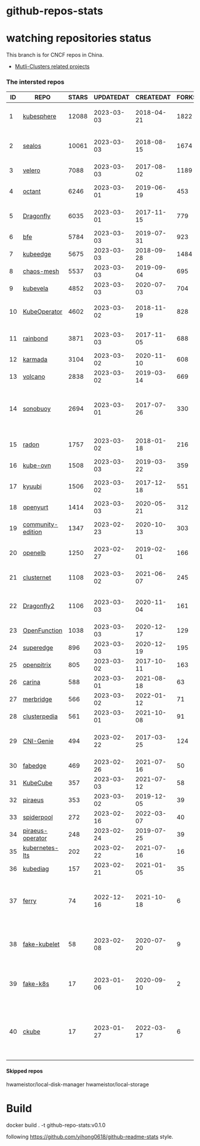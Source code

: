 # github-repos-stats

# watching repositories status

This branch is for CNCF repos in China.
- [Mutli-Clusters related projects](https://github.com/pacoxu/github-repos-stats/tree/multi-clusters)


<!--START_SECTION:github_repos-->
### The intersted repos
| ID |                                   REPO                                   | STARS | UPDATEDAT  | CREATEDAT  | FORKSCOUNT |                                                                                                                     DESCRIPTIONS                                                                                                                     |
|----|--------------------------------------------------------------------------|-------|------------|------------|------------|------------------------------------------------------------------------------------------------------------------------------------------------------------------------------------------------------------------------------------------------------|
|  1 | [kubesphere](https://github.com/kubesphere/kubesphere)                   | 12088 | 2023-03-03 | 2018-04-21 |       1822 | The container platform tailored for Kubernetes multi-cloud, datacenter, and edge management ⎈ 🖥 ☁️                                                                                                                                                   |
|  2 | [sealos](https://github.com/labring/sealos)                              | 10061 | 2023-03-03 | 2018-08-15 |       1674 | sealos is a Kubernetes distribution, a general-purpose cloud operating system for managing cloud-native applications. Demo: https://cloud.sealos.io                                                                                                  |
|  3 | [velero](https://github.com/vmware-tanzu/velero)                         |  7088 | 2023-03-03 | 2017-08-02 |       1189 | Backup and migrate Kubernetes applications and their persistent volumes                                                                                                                                                                              |
|  4 | [octant](https://github.com/vmware-archive/octant)                       |  6246 | 2023-03-01 | 2019-06-19 |        453 | Highly extensible platform for developers to better understand the complexity of Kubernetes clusters.                                                                                                                                                |
|  5 | [Dragonfly](https://github.com/dragonflyoss/Dragonfly)                   |  6035 | 2023-03-01 | 2017-11-15 |        779 | This repository has be archived and moved to the new repository https://github.com/dragonflyoss/Dragonfly2.                                                                                                                                          |
|  6 | [bfe](https://github.com/bfenetworks/bfe)                                |  5784 | 2023-03-03 | 2019-07-31 |        923 | A modern layer 7 load balancer from baidu                                                                                                                                                                                                            |
|  7 | [kubeedge](https://github.com/kubeedge/kubeedge)                         |  5675 | 2023-03-03 | 2018-09-28 |       1484 | Kubernetes Native Edge Computing Framework (project under CNCF)                                                                                                                                                                                      |
|  8 | [chaos-mesh](https://github.com/chaos-mesh/chaos-mesh)                   |  5537 | 2023-03-03 | 2019-09-04 |        695 | A Chaos Engineering Platform for Kubernetes.                                                                                                                                                                                                         |
|  9 | [kubevela](https://github.com/kubevela/kubevela)                         |  4852 | 2023-03-03 | 2020-07-03 |        704 | The Modern Application Platform.                                                                                                                                                                                                                     |
| 10 | [KubeOperator](https://github.com/KubeOperator/KubeOperator)             |  4602 | 2023-03-02 | 2018-11-19 |        828 | KubeOperator 是一个开源的轻量级 Kubernetes 发行版，专注于帮助企业规划、部署和运营生产级别的 K8s 集群。                                                                                                                                               |
| 11 | [rainbond](https://github.com/goodrain/rainbond)                         |  3871 | 2023-03-03 | 2017-11-05 |        688 | Cloud native multi cloud application management platform that make application management and delivery easier                                                                                                                                        |
| 12 | [karmada](https://github.com/karmada-io/karmada)                         |  3104 | 2023-03-02 | 2020-11-10 |        608 | Open, Multi-Cloud, Multi-Cluster Kubernetes Orchestration                                                                                                                                                                                            |
| 13 | [volcano](https://github.com/volcano-sh/volcano)                         |  2838 | 2023-03-02 | 2019-03-14 |        669 | A Cloud Native Batch System (Project under CNCF)                                                                                                                                                                                                     |
| 14 | [sonobuoy](https://github.com/vmware-tanzu/sonobuoy)                     |  2694 | 2023-03-01 | 2017-07-26 |        330 | Sonobuoy is a diagnostic tool that makes it easier to understand the state of a Kubernetes cluster by running a set of Kubernetes conformance tests and other plugins in an accessible and non-destructive manner.                                   |
| 15 | [radon](https://github.com/radondb/radon)                                |  1757 | 2023-03-02 | 2018-01-18 |        216 | RadonDB is an open source, cloud-native MySQL database for building global, scalable cloud services                                                                                                                                                  |
| 16 | [kube-ovn](https://github.com/kubeovn/kube-ovn)                          |  1508 | 2023-03-03 | 2019-03-22 |        359 | A Bridge between SDN and Cloud Native (Project under CNCF)                                                                                                                                                                                           |
| 17 | [kyuubi](https://github.com/apache/kyuubi)                               |  1506 | 2023-03-02 | 2017-12-18 |        551 | Apache Kyuubi is a distributed and multi-tenant gateway to provide serverless SQL on data warehouses and lakehouses.                                                                                                                                 |
| 18 | [openyurt](https://github.com/openyurtio/openyurt)                       |  1414 | 2023-03-03 | 2020-05-21 |        312 | OpenYurt - Extending your native Kubernetes to edge(project under CNCF)                                                                                                                                                                              |
| 19 | [community-edition](https://github.com/vmware-tanzu/community-edition)   |  1347 | 2023-02-23 | 2020-10-13 |        303 | VMware Tanzu Community Edition is no longer an actively maintained project. Code is available for historical purposes only.                                                                                                                          |
| 20 | [openelb](https://github.com/openelb/openelb)                            |  1250 | 2023-02-27 | 2019-02-01 |        166 | Load Balancer Implementation for Kubernetes in Bare-Metal, Edge, and Virtualization                                                                                                                                                                  |
| 21 | [clusternet](https://github.com/clusternet/clusternet)                   |  1108 | 2023-03-02 | 2021-06-07 |        245 | Managing your Kubernetes clusters (including public, private, edge, etc.) as easily as visiting the Internet ⎈                                                                                                                                       |
| 22 | [Dragonfly2](https://github.com/dragonflyoss/Dragonfly2)                 |  1106 | 2023-03-03 | 2020-11-04 |        161 | Dragonfly is an intelligent P2P based image and file distribution system, it also provides a variety of enterprise-level (efficiency, stability, safety, low-cost) product features.                                                                 |
| 23 | [OpenFunction](https://github.com/OpenFunction/OpenFunction)             |  1038 | 2023-03-03 | 2020-12-17 |        129 | Cloud Native Function-as-a-Service Platform (CNCF Sandbox Project)                                                                                                                                                                                   |
| 24 | [superedge](https://github.com/superedge/superedge)                      |   896 | 2023-03-03 | 2020-12-19 |        195 | An edge-native container management system for edge computing                                                                                                                                                                                        |
| 25 | [openpitrix](https://github.com/openpitrix/openpitrix)                   |   805 | 2023-03-02 | 2017-10-11 |        163 | Application Management Platform on Multi-Cloud Environment                                                                                                                                                                                           |
| 26 | [carina](https://github.com/carina-io/carina)                            |   588 | 2023-03-01 | 2021-08-18 |         63 | Carina: an high performance and ops-free local storage for kubernetes                                                                                                                                                                                |
| 27 | [merbridge](https://github.com/merbridge/merbridge)                      |   566 | 2023-03-02 | 2022-01-12 |         71 | Use eBPF to speed up your Service Mesh like crossing an Einstein-Rosen Bridge.                                                                                                                                                                       |
| 28 | [clusterpedia](https://github.com/clusterpedia-io/clusterpedia)          |   561 | 2023-03-01 | 2021-10-08 |         91 | The Encyclopedia of Kubernetes clusters                                                                                                                                                                                                              |
| 29 | [CNI-Genie](https://github.com/cni-genie/CNI-Genie)                      |   494 | 2023-02-22 | 2017-03-25 |        124 | CNI-Genie for choosing pod network of your choice during deployment time. Supported pod networks - Calico, Flannel, Romana, Weave                                                                                                                    |
| 30 | [fabedge](https://github.com/FabEdge/fabedge)                            |   469 | 2023-02-26 | 2021-07-16 |         50 | Secure Edge Networking Solution Based On Kubernetes                                                                                                                                                                                                  |
| 31 | [KubeCube](https://github.com/kubecube-io/KubeCube)                      |   357 | 2023-03-03 | 2021-07-12 |         58 | KubeCube is an open source enterprise-level container platform                                                                                                                                                                                       |
| 32 | [piraeus](https://github.com/piraeusdatastore/piraeus)                   |   353 | 2023-03-02 | 2019-12-05 |         39 | High Available Datastore for Kubernetes                                                                                                                                                                                                              |
| 33 | [spiderpool](https://github.com/spidernet-io/spiderpool)                 |   272 | 2023-02-16 | 2022-03-07 |         40 | kubernetes ipam                                                                                                                                                                                                                                      |
| 34 | [piraeus-operator](https://github.com/piraeusdatastore/piraeus-operator) |   248 | 2023-02-24 | 2019-07-25 |         39 | The Piraeus Operator manages LINSTOR clusters in Kubernetes.                                                                                                                                                                                         |
| 35 | [kubernetes-lts](https://github.com/klts-io/kubernetes-lts)              |   202 | 2023-02-22 | 2021-07-16 |         16 | Kubernetes LTS(long term support)                                                                                                                                                                                                                    |
| 36 | [kubediag](https://github.com/kubediag/kubediag)                         |   157 | 2023-02-21 | 2021-01-05 |         35 | Problem diagnosis and operation orchestration for Kubernetes                                                                                                                                                                                         |
| 37 | [ferry](https://github.com/ferryproxy/ferry)                             |    74 | 2022-12-16 | 2021-10-18 |          6 | Ferry is a Kubernetes multi-cluster communication component that eliminates communication differences between clusters as if they were in a single cluster, regardless of the network environment those clusters are in.                             |
| 38 | [fake-kubelet](https://github.com/wzshiming/fake-kubelet)                |    58 | 2023-02-08 | 2020-07-20 |          9 | [Moved to https://github.com/kubernetes-sigs/kwok] This is a fake kubelet. that can simulate any number of nodes and maintain pods on those nodes. It is useful for test control plane.                                                              |
| 39 | [fake-k8s](https://github.com/wzshiming/fake-k8s)                        |    17 | 2023-01-06 | 2020-09-10 |          2 | [Moved to https://github.com/kubernetes-sigs/kwok] fake-k8s is a tool for running Fake Kubernetes clusters, It can be used as an alternative to Kind in some scenarios where you don’t need to actually run the Pod                                  |
| 40 | [ckube](https://github.com/DaoCloud/ckube)                               |    17 | 2023-01-27 | 2022-03-17 |          6 | Kubernetes APIServer 高性能代理组件，代理 APIServer 的 List 请求，其它类型的请求会直接反向代理到原生 APIServer。 CKube 还额外支持了分页、搜索和索引等功能。 并且，CKube 100% 兼容原生 kubectl 和 kube client sdk，只需要简单的配置即可实现全局替换。 |



#### Skipped repos
hwameistor/local-disk-manager
hwameistor/local-storage<!--END_SECTION:github_repos-->

# Build

docker build . -t github-repo-stats:v0.1.0

following https://github.com/yihong0618/github-readme-stats style.
